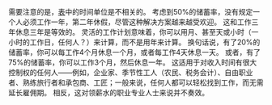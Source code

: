 需要注意的是，[表]()中的时间单位是不相关的。
考虑到50%的储蓄率，没有规定一个人必须工作一年，第二年休假，尽管这种解决方案越来越受欢迎。
这和工作三年休息三年是等效的。
灵活的工作计划意味着，你可以用月、甚至天或小时（一小时的工作日，任何人？）来计算，而不是用年来计算。
换句话说，有了20%的储蓄率，你可以每工作4个月休息一个月，或者每工作4天休息一天。
或者，有了75%的储蓄率，你可以工作3个月，然后休息一年。
这适用于对收入时间有很大控制权的任何人——例如，企业家、季节性工人（农民、税务会计）、自由职业者、熟练旅行者和承包商、工匠；一般来说，任何人都可以轻松找到工作，而无需延长雇佣期。
相反，这对领薪水的职业专业人士来说并不奏效。
